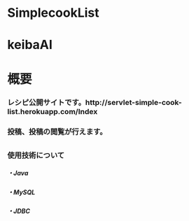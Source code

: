 # SimplecookList
# keibaAI
<h1>概要
 <h3>レシピ公開サイトです。http://servlet-simple-cook-list.herokuapp.com/Index
 <h3>投稿、投稿の閲覧が行えます。
  <h2>
 <h3>使用技術について
   <h5>・Java
   <h5>・MySQL
   <h5>・JDBC
   
